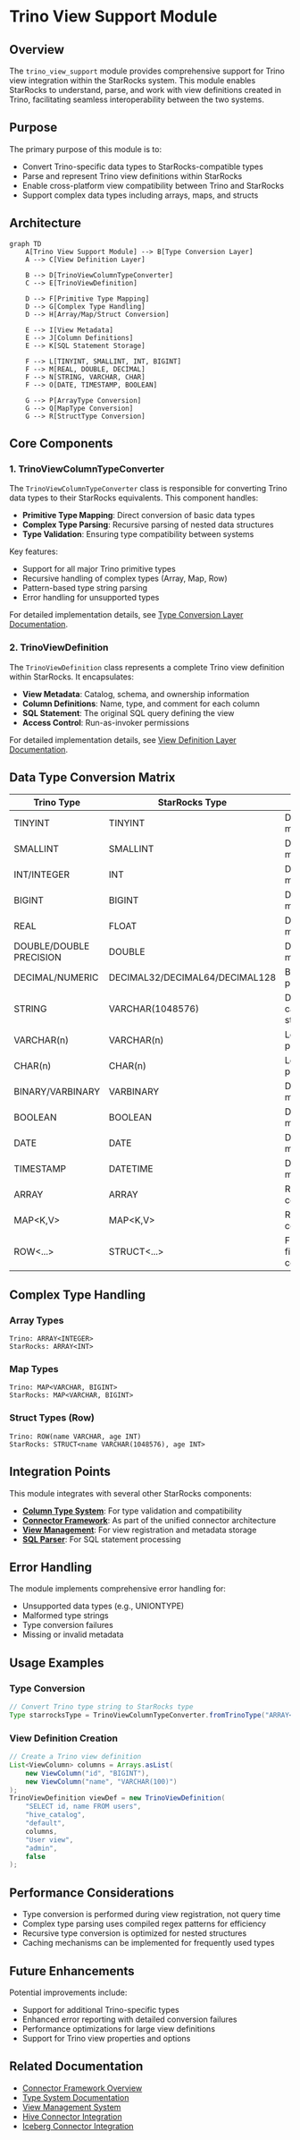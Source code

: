 # Trino View Support Module

## Overview

The `trino_view_support` module provides comprehensive support for Trino view integration within the StarRocks system. This module enables StarRocks to understand, parse, and work with view definitions created in Trino, facilitating seamless interoperability between the two systems.

## Purpose

The primary purpose of this module is to:
- Convert Trino-specific data types to StarRocks-compatible types
- Parse and represent Trino view definitions within StarRocks
- Enable cross-platform view compatibility between Trino and StarRocks
- Support complex data types including arrays, maps, and structs

## Architecture

```mermaid
graph TD
    A[Trino View Support Module] --> B[Type Conversion Layer]
    A --> C[View Definition Layer]
    
    B --> D[TrinoViewColumnTypeConverter]
    C --> E[TrinoViewDefinition]
    
    D --> F[Primitive Type Mapping]
    D --> G[Complex Type Handling]
    D --> H[Array/Map/Struct Conversion]
    
    E --> I[View Metadata]
    E --> J[Column Definitions]
    E --> K[SQL Statement Storage]
    
    F --> L[TINYINT, SMALLINT, INT, BIGINT]
    F --> M[REAL, DOUBLE, DECIMAL]
    F --> N[STRING, VARCHAR, CHAR]
    F --> O[DATE, TIMESTAMP, BOOLEAN]
    
    G --> P[ArrayType Conversion]
    G --> Q[MapType Conversion]
    G --> R[StructType Conversion]
```

## Core Components

### 1. TrinoViewColumnTypeConverter

The `TrinoViewColumnTypeConverter` class is responsible for converting Trino data types to their StarRocks equivalents. This component handles:

- **Primitive Type Mapping**: Direct conversion of basic data types
- **Complex Type Parsing**: Recursive parsing of nested data structures
- **Type Validation**: Ensuring type compatibility between systems

Key features:
- Support for all major Trino primitive types
- Recursive handling of complex types (Array, Map, Row)
- Pattern-based type string parsing
- Error handling for unsupported types

For detailed implementation details, see [Type Conversion Layer Documentation](type_conversion_layer.md).

### 2. TrinoViewDefinition

The `TrinoViewDefinition` class represents a complete Trino view definition within StarRocks. It encapsulates:

- **View Metadata**: Catalog, schema, and ownership information
- **Column Definitions**: Name, type, and comment for each column
- **SQL Statement**: The original SQL query defining the view
- **Access Control**: Run-as-invoker permissions

For detailed implementation details, see [View Definition Layer Documentation](view_definition_layer.md).

## Data Type Conversion Matrix

| Trino Type | StarRocks Type | Notes |
|------------|----------------|--------|
| TINYINT | TINYINT | Direct mapping |
| SMALLINT | SMALLINT | Direct mapping |
| INT/INTEGER | INT | Direct mapping |
| BIGINT | BIGINT | Direct mapping |
| REAL | FLOAT | Direct mapping |
| DOUBLE/DOUBLE PRECISION | DOUBLE | Direct mapping |
| DECIMAL/NUMERIC | DECIMAL32/DECIMAL64/DECIMAL128 | Based on precision |
| STRING | VARCHAR(1048576) | Default catalog string |
| VARCHAR(n) | VARCHAR(n) | Length preserved |
| CHAR(n) | CHAR(n) | Length preserved |
| BINARY/VARBINARY | VARBINARY | Direct mapping |
| BOOLEAN | BOOLEAN | Direct mapping |
| DATE | DATE | Direct mapping |
| TIMESTAMP | DATETIME | Direct mapping |
| ARRAY<T> | ARRAY<T> | Recursive conversion |
| MAP<K,V> | MAP<K,V> | Recursive conversion |
| ROW<...> | STRUCT<...> | Field-by-field conversion |

## Complex Type Handling

### Array Types
```
Trino: ARRAY<INTEGER>
StarRocks: ARRAY<INT>
```

### Map Types
```
Trino: MAP<VARCHAR, BIGINT>
StarRocks: MAP<VARCHAR, BIGINT>
```

### Struct Types (Row)
```
Trino: ROW(name VARCHAR, age INT)
StarRocks: STRUCT<name VARCHAR(1048576), age INT>
```

## Integration Points

This module integrates with several other StarRocks components:

- **[Column Type System](column_type_system.md)**: For type validation and compatibility
- **[Connector Framework](connector_framework.md)**: As part of the unified connector architecture
- **[View Management](view_management.md)**: For view registration and metadata storage
- **[SQL Parser](sql_parser.md)**: For SQL statement processing

## Error Handling

The module implements comprehensive error handling for:
- Unsupported data types (e.g., UNIONTYPE)
- Malformed type strings
- Type conversion failures
- Missing or invalid metadata

## Usage Examples

### Type Conversion
```java
// Convert Trino type string to StarRocks type
Type starrocksType = TrinoViewColumnTypeConverter.fromTrinoType("ARRAY<VARCHAR(100)>");
```

### View Definition Creation
```java
// Create a Trino view definition
List<ViewColumn> columns = Arrays.asList(
    new ViewColumn("id", "BIGINT"),
    new ViewColumn("name", "VARCHAR(100)")
);
TrinoViewDefinition viewDef = new TrinoViewDefinition(
    "SELECT id, name FROM users",
    "hive_catalog",
    "default",
    columns,
    "User view",
    "admin",
    false
);
```

## Performance Considerations

- Type conversion is performed during view registration, not query time
- Complex type parsing uses compiled regex patterns for efficiency
- Recursive type conversion is optimized for nested structures
- Caching mechanisms can be implemented for frequently used types

## Future Enhancements

Potential improvements include:
- Support for additional Trino-specific types
- Enhanced error reporting with detailed conversion failures
- Performance optimizations for large view definitions
- Support for Trino view properties and options

## Related Documentation

- [Connector Framework Overview](connector_framework.md)
- [Type System Documentation](type_system.md)
- [View Management System](view_management.md)
- [Hive Connector Integration](hive_connector.md)
- [Iceberg Connector Integration](iceberg_connector.md)